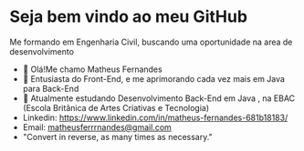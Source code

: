 # Seja bem vindo ao meu GitHub #

 Me formando em Engenharia Civil, buscando uma oportunidade na area de desenvolvimento


- 👋 Olá!Me chamo Matheus Fernandes
- 👀 Entusiasta do Front-End, e me aprimorando cada vez mais em Java para Back-End 
- 🌱 Atualmente estudando Desenvolvimento Back-End em Java , na EBAC (Escola Britânica de Artes Criativas e Tecnologia) 
- Linkedin: https://www.linkedin.com/in/matheus-fernandes-681b18183/
- Email: matheusferrrnandes@gmail.com
- "Convert in reverse, as many times as necessary."



